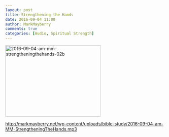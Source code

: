 ```yaml
---
layout: post
title: Strengthening the Hands
date: 2016-09-04 11:00
author: MarkMayberry
comments: true
categories: [Audio, Spiritual Strength]
---
```

<a href="http://www.ascoc.org/wordpress/wp-content/uploads/2016/09/2016-09-04-am-MM-StrengtheningTheHands-02b.png"><img class="alignnone size-full wp-image-1642" src="http://www.ascoc.org/wordpress/wp-content/uploads/2016/09/2016-09-04-am-MM-StrengtheningTheHands-02b.png" alt="2016-09-04-am-mm-strengtheningthehands-02b" width="300" height="225" /></a>

http://markmayberry.net/wp-content/uploads/bible-study/2016-09-04-am-MM-StrengtheningTheHands.mp3
